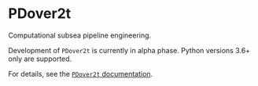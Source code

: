# PDover2t  

Computational subsea pipeline engineering.

Development of `PDover2t` is currently in alpha phase. Python versions 3.6+ only are supported.

For details, see the [`PDover2t` documentation](https://qwilka.github.io/PDover2t/).


